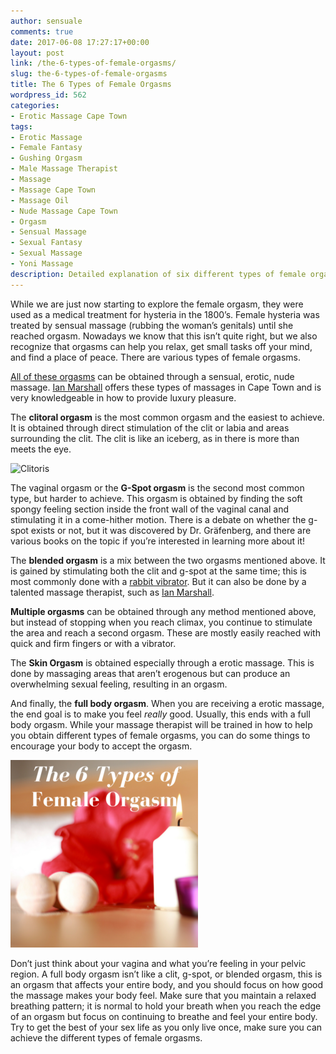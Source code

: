 ```yaml
---
author: sensuale
comments: true
date: 2017-06-08 17:27:17+00:00
layout: post
link: /the-6-types-of-female-orgasms/
slug: the-6-types-of-female-orgasms
title: The 6 Types of Female Orgasms
wordpress_id: 562
categories:
- Erotic Massage Cape Town
tags:
- Erotic Massage
- Female Fantasy
- Gushing Orgasm
- Male Massage Therapist
- Massage
- Massage Cape Town
- Massage Oil
- Nude Massage Cape Town
- Orgasm
- Sensual Massage
- Sexual Fantasy
- Sexual Massage
- Yoni Massage
description: Detailed explanation of six different types of female orgasms a vagina can achieve in a female body
---
```


While we are just now starting to explore the female orgasm, they were used as a medical treatment for hysteria in the 1800’s. Female hysteria was treated by sensual massage (rubbing the woman’s genitals) until she reached orgasm. Nowadays we know that this isn’t quite right, but we also recognize that orgasms can help you relax, get small tasks off your mind, and find a place of peace. There are various types of female orgasms.

[All of these orgasms](/stop-faking-an-orgasm/) can be obtained through a sensual, erotic, nude massage. [Ian Marshall](/exclusive-interview-with-ian-marshall/) offers these types of massages in Cape Town and is very knowledgeable in how to provide luxury pleasure.

The **clitoral orgasm** is the most common orgasm and the easiest to achieve. It is obtained through direct stimulation of the clit or labia and areas surrounding the clit. The clit is like an iceberg, as in there is more than meets the eye.

![Clitoris](https://upload.wikimedia.org/wikipedia/commons/a/a5/Clitoris_inner_anatomy.png)

The vaginal orgasm or the **G-Spot orgasm** is the second most common type, but harder to achieve. This orgasm is obtained by finding the soft spongy feeling section inside the front wall of the vaginal canal and stimulating it in a come-hither motion. There is a debate on whether the g-spot exists or not, but it was discovered by Dr. Gräfenberg, and there are various books on the topic if you’re interested in learning more about it!

The **blended orgasm** is a mix between the two orgasms mentioned above. It is gained by stimulating both the clit and g-spot at the same time; this is most commonly done with a [rabbit vibrator](https://images-na.ssl-images-amazon.com/images/G/01/aplusautomation/vendorimages/2e09ab8a-ef2e-4647-b975-33b3ca8321cf.png._CB273607491__SR970,300_.png). But it can also be done by a talented massage therapist, such as [Ian Marshall](/exclusive-interview-with-ian-marshall/).

**Multiple orgasms** can be obtained through any method mentioned above, but instead of stopping when you reach climax, you continue to stimulate the area and reach a second orgasm. These are mostly easily reached with quick and firm fingers or with a vibrator.

The **Skin Orgasm** is obtained especially through a erotic massage. This is done by massaging areas that aren’t erogenous but can produce an overwhelming sexual feeling, resulting in an orgasm.

And finally, the **full body orgasm**. When you are receiving a erotic massage, the end goal is to make you feel _really_ good. Usually, this ends with a full body orgasm. While your massage therapist will be trained in how to help you obtain different types of female orgasms, you can do some things to encourage your body to accept the orgasm.

![The 6 Types of Female Orgasms](/images/posts/6-Types-of-Female-Orgasms.png)

Don’t just think about your vagina and what you’re feeling in your pelvic region. A full body orgasm isn’t like a clit, g-spot, or blended orgasm, this is an orgasm that affects your entire body, and you should focus on how good the massage makes your body feel. Make sure that you maintain a relaxed breathing pattern; it is normal to hold your breath when you reach the edge of an orgasm but focus on continuing to breathe and feel your entire body. Try to get the best of your sex life as you only live once, make sure you can achieve the different types of female orgasms.
